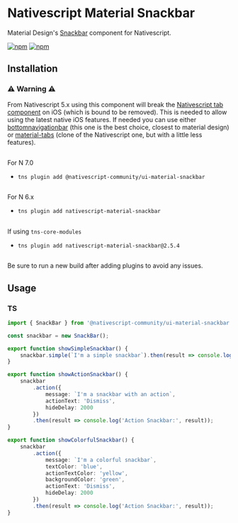 # Nativescript Material Snackbar

Material Design's [Snackbar](https://material.io/components/snackbars) component for Nativescript.


[![npm](https://img.shields.io/npm/v/@nativescript-community/ui-material-snackbar.svg)](https://www.npmjs.com/package/@nativescript-community/ui-material-snackbar)
[![npm](https://img.shields.io/npm/dt/@nativescript-community/ui-material-snackbar.svg?label=npm%20downloads)](https://www.npmjs.com/package/@nativescript-community/ui-material-snackbar)

## Installation

### :warning: Warning :warning:
From Nativescript 5.x using this component will break the [Nativescript tab component](https://docs.nativescript.org/ui/components/tabs) on iOS (which is bound to be removed). This is needed to allow using the latest native iOS features. If needed you can use either [bottomnavigationbar](https://www.npmjs.com/package/@nativescript-community/ui-material-bottomnavigationbar) (this one is the best choice, closest to material design) or [material-tabs](https://www.npmjs.com/package/@nativescript-community/ui-material-tabs) (clone of the Nativescript one, but with a little less features).

##

For N 7.0
* `tns plugin add @nativescript-community/ui-material-snackbar`

##

For N 6.x
* `tns plugin add nativescript-material-snackbar`

##

If using ```tns-core-modules```
* `tns plugin add nativescript-material-snackbar@2.5.4`

##

Be sure to run a new build after adding plugins to avoid any issues.

## Usage

### TS

```typescript
import { SnackBar } from '@nativescript-community/ui-material-snackbar';

const snackbar = new SnackBar();

export function showSimpleSnackbar() {
    snackbar.simple(`I'm a simple snackbar`).then(result => console.log('Simple Snackbar:', result));
}

export function showActionSnackbar() {
    snackbar
        .action({
            message: `I'm a snackbar with an action`,
            actionText: 'Dismiss',
            hideDelay: 2000
        })
        .then(result => console.log('Action Snackbar:', result));
}

export function showColorfulSnackbar() {
    snackbar
        .action({
            message: `I'm a colorful snackbar`,
            textColor: 'blue',
            actionTextColor: 'yellow',
            backgroundColor: 'green',
            actionText: 'Dismiss',
            hideDelay: 2000
        })
        .then(result => console.log('Action Snackbar:', result));
}

```
